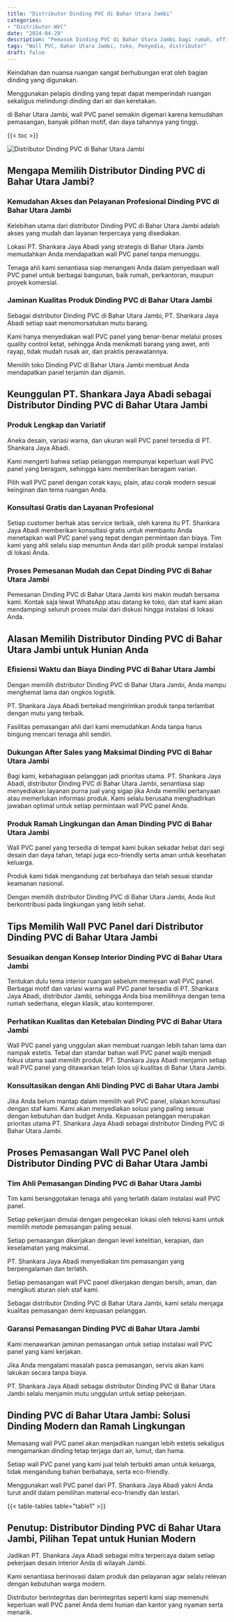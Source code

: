 ```yaml
---
title: "Distributor Dinding PVC di Bahar Utara Jambi"
categories: 
- "Distributor-WVC"
date: "2024-04-29"
description: "Pemasok Dinding PVC di Bahar Utara Jambi bagi rumah, office, serta ritel. Material berkualitas, pilihan motif, warna menarik, beserta layanan pemasangan oleh tenaga ahli berpengalaman dan garansi resmi!|Layanan penjualan Dinding PVC di Bahar Utara Jambi bagi kebutuhan hunian, office, atau toko, beserta produk unggulan dan penempatan oleh teknisi ahli serta kepastian resmi.|Alternatif Dinding PVC di Bahar Utara Jambi yang terpercaya untuk rumah, kantor, serta toko, bersama material unggulan dan pemasangan ditangani oleh teknisi berpengalaman dan garansi resmi.|Penjualan Dinding PVC di Bahar Utara Jambi bagi tempat tinggal, office, serta gerai, beserta produk unggulan dan pemasangan dikerjakan oleh teknisi ahli, dilengkapi dengan kepastian resmi.}"
tags: "Wall PVC, Bahar Utara Jambi, toko, Penyedia, distributor"
draft: false
---
```


Keindahan dan nuansa ruangan sangat berhubungan erat oleh bagian dinding yang digunakan.

Menggunakan pelapis dinding yang tepat dapat memperindah ruangan sekaligus melindungi dinding dari air dan keretakan.

di Bahar Utara Jambi, wall PVC panel semakin digemari karena kemudahan pemasangan, banyak pilihan motif, dan daya tahannya yang tinggi.

{{< toc >}}

![Distributor Dinding PVC di Bahar Utara Jambi](/images/Distributor-WVC/Distributor-Dinding-PVC-di-Bahar-Utara-Jambi.png)


## Mengapa Memilih Distributor Dinding PVC di Bahar Utara Jambi?

### Kemudahan Akses dan Pelayanan Profesional Dinding PVC di Bahar Utara Jambi

Kelebihan utama dari distributor Dinding PVC di Bahar Utara Jambi adalah akses yang mudah dan layanan terpercaya yang disediakan.

Lokasi PT. Shankara Jaya Abadi yang strategis di Bahar Utara Jambi memudahkan Anda mendapatkan wall PVC panel tanpa menunggu.

Tenaga ahli kami senantiasa siap menangani Anda dalam penyediaan wall PVC panel untuk berbagai bangunan, baik rumah, perkantoran, maupun proyek komersial.

### Jaminan Kualitas Produk Dinding PVC di Bahar Utara Jambi

Sebagai distributor Dinding PVC di Bahar Utara Jambi, PT. Shankara Jaya Abadi setiap saat menomorsatukan mutu barang.

Kami hanya menyediakan wall PVC panel yang benar-benar melalui proses quality control ketat, sehingga Anda menikmati barang yang awet, anti rayap, tidak mudah rusak air, dan praktis perawatannya.

Memilih toko Dinding PVC di Bahar Utara Jambi membuat Anda mendapatkan panel terjamin dan dijamin.

## Keunggulan PT. Shankara Jaya Abadi sebagai Distributor Dinding PVC di Bahar Utara Jambi

### Produk Lengkap dan Variatif

Aneka desain, variasi warna, dan ukuran wall PVC panel tersedia di PT. Shankara Jaya Abadi.

Kami mengerti bahwa setiap pelanggan mempunyai keperluan wall PVC panel yang beragam, sehingga kami memberikan beragam varian.

Pilih wall PVC panel dengan corak kayu, plain, atau corak modern sesuai keinginan dan tema ruangan Anda.

### Konsultasi Gratis dan Layanan Profesional

Setiap customer berhak atas service terbaik, oleh karena itu PT. Shankara Jaya Abadi memberikan konsultasi gratis untuk membantu Anda menetapkan wall PVC panel yang tepat dengan permintaan dan biaya. Tim kami yang ahli selalu siap menuntun Anda dari pilih produk sampai instalasi di lokasi Anda.

### Proses Pemesanan Mudah dan Cepat Dinding PVC di Bahar Utara Jambi

Pemesanan Dinding PVC di Bahar Utara Jambi kini makin mudah bersama kami. Kontak saja lewat WhatsApp atau datang ke toko, dan staf kami akan mendampingi seluruh proses mulai dari diskusi hingga instalasi di lokasi Anda.

## Alasan Memilih Distributor Dinding PVC di Bahar Utara Jambi untuk Hunian Anda

### Efisiensi Waktu dan Biaya Dinding PVC di Bahar Utara Jambi

Dengan memilih distributor Dinding PVC di Bahar Utara Jambi, Anda mampu menghemat lama dan ongkos logistik.

PT. Shankara Jaya Abadi bertekad mengirimkan produk tanpa terlambat dengan mutu yang terbaik.

Fasilitas pemasangan ahli dari kami memudahkan Anda tanpa harus bingung mencari tenaga ahli sendiri.

### Dukungan After Sales yang Maksimal Dinding PVC di Bahar Utara Jambi

Bagi kami, kebahagiaan pelanggan jadi prioritas utama. PT. Shankara Jaya Abadi, distributor Dinding PVC di Bahar Utara Jambi, senantiasa siap menyediakan layanan purna jual yang sigap jika Anda memiliki pertanyaan atau memerlukan informasi produk. Kami selalu berusaha menghadirkan jawaban optimal untuk setiap permintaan wall PVC panel Anda.

### Produk Ramah Lingkungan dan Aman Dinding PVC di Bahar Utara Jambi

Wall PVC panel yang tersedia di tempat kami bukan sekadar hebat dari segi desain dan daya tahan, tetapi juga eco-friendly serta aman untuk kesehatan keluarga.

Produk kami tidak mengandung zat berbahaya dan telah sesuai standar keamanan nasional.

Dengan memilih distributor Dinding PVC di Bahar Utara Jambi, Anda ikut berkontribusi pada lingkungan yang lebih sehat.

## Tips Memilih Wall PVC Panel dari Distributor Dinding PVC di Bahar Utara Jambi

### Sesuaikan dengan Konsep Interior Dinding PVC di Bahar Utara Jambi

Tentukan dulu tema interior ruangan sebelum memesan wall PVC panel. Berbagai motif dan variasi warna wall PVC panel tersedia di PT. Shankara Jaya Abadi, distributor Jambi, sehingga Anda bisa memilihnya dengan tema rumah sederhana, elegan klasik, atau kontemporer.

### Perhatikan Kualitas dan Ketebalan Dinding PVC di Bahar Utara Jambi

Wall PVC panel yang unggulan akan membuat ruangan lebih tahan lama dan nampak estetis. Tebal dan standar bahan wall PVC panel wajib menjadi fokus utama saat memilih produk. PT. Shankara Jaya Abadi menjamin setiap wall PVC panel yang ditawarkan telah lolos uji kualitas di Bahar Utara Jambi.

### Konsultasikan dengan Ahli Dinding PVC di Bahar Utara Jambi

Jika Anda belum mantap dalam memilih wall PVC panel, silakan konsultasi dengan staf kami. Kami akan menyediakan solusi yang paling sesuai dengan kebutuhan dan budget Anda. Kepuasan pelanggan merupakan prioritas utama PT. Shankara Jaya Abadi sebagai distributor Dinding PVC di Bahar Utara Jambi.

## Proses Pemasangan Wall PVC Panel oleh Distributor Dinding PVC di Bahar Utara Jambi

### Tim Ahli Pemasangan Dinding PVC di Bahar Utara Jambi

Tim kami beranggotakan tenaga ahli yang terlatih dalam instalasi wall PVC panel.

Setiap pekerjaan dimulai dengan pengecekan lokasi oleh teknisi kami untuk memilih metode pemasangan paling sesuai.

Setiap pemasangan dikerjakan dengan level ketelitian, kerapian, dan keselamatan yang maksimal.

PT. Shankara Jaya Abadi menyediakan tim pemasangan yang berpengalaman dan terlatih.

Setiap pemasangan wall PVC panel dikerjakan dengan bersih, aman, dan mengikuti aturan oleh staf kami.

Sebagai distributor Dinding PVC di Bahar Utara Jambi, kami selalu menjaga kualitas pemasangan demi kepuasan pelanggan.

### Garansi Pemasangan Dinding PVC di Bahar Utara Jambi

Kami menawarkan jaminan pemasangan untuk setiap instalasi wall PVC panel yang kami kerjakan.

Jika Anda mengalami masalah pasca pemasangan, servis akan kami lakukan secara tanpa biaya.

PT. Shankara Jaya Abadi sebagai distributor Dinding PVC di Bahar Utara Jambi selalu menjamin mutu unggulan untuk setiap pekerjaan.

## Dinding PVC di Bahar Utara Jambi: Solusi Dinding Modern dan Ramah Lingkungan

Memasang wall PVC panel akan menjadikan ruangan lebih estetis sekaligus mengamankan dinding tetap terjaga dari air, lumut, dan hama.

Setiap wall PVC panel yang kami jual telah terbukti aman untuk keluarga, tidak mengandung bahan berbahaya, serta eco-friendly.

Menggunakan wall PVC panel dari PT. Shankara Jaya Abadi yakni Anda turut andil dalam pemilihan material eco-friendly dan lestari.

{{< table-tables table="table1" >}}

## Penutup: Distributor Dinding PVC di Bahar Utara Jambi, Pilihan Tepat untuk Hunian Modern

Jadikan PT. Shankara Jaya Abadi sebagai mitra terpercaya dalam setiap pekerjaan desain interior Anda di wilayah Jambi.

Kami senantiasa berinovasi dalam produk dan pelayanan agar selalu relevan dengan kebutuhan warga modern.

Distributor berintegritas dan berintegritas seperti kami siap memenuhi keperluan wall PVC panel Anda demi hunian dan kantor yang nyaman serta menarik.